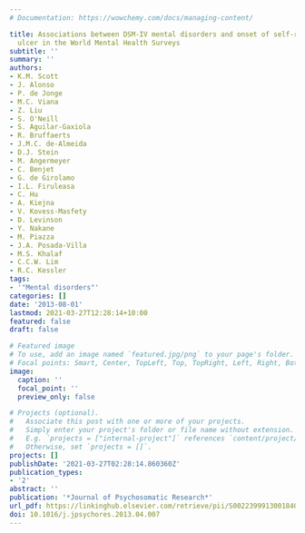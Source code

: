 ```yaml
---
# Documentation: https://wowchemy.com/docs/managing-content/

title: Associations between DSM-IV mental disorders and onset of self-reported peptic
  ulcer in the World Mental Health Surveys
subtitle: ''
summary: ''
authors:
- K.M. Scott
- J. Alonso
- P. de Jonge
- M.C. Viana
- Z. Liu
- S. O'Neill
- S. Aguilar-Gaxiola
- R. Bruffaerts
- J.M.C. de-Almeida
- D.J. Stein
- M. Angermeyer
- C. Benjet
- G. de Girolamo
- I.L. Firuleasa
- C. Hu
- A. Kiejna
- V. Kovess-Masfety
- D. Levinson
- Y. Nakane
- M. Piazza
- J.A. Posada-Villa
- M.S. Khalaf
- C.C.W. Lim
- R.C. Kessler
tags: 
- '"Mental disorders"'
categories: []
date: '2013-08-01'
lastmod: 2021-03-27T12:28:14+10:00
featured: false
draft: false

# Featured image
# To use, add an image named `featured.jpg/png` to your page's folder.
# Focal points: Smart, Center, TopLeft, Top, TopRight, Left, Right, BottomLeft, Bottom, BottomRight.
image:
  caption: ''
  focal_point: ''
  preview_only: false

# Projects (optional).
#   Associate this post with one or more of your projects.
#   Simply enter your project's folder or file name without extension.
#   E.g. `projects = ["internal-project"]` references `content/project/deep-learning/index.md`.
#   Otherwise, set `projects = []`.
projects: []
publishDate: '2021-03-27T02:28:14.860360Z'
publication_types:
- '2'
abstract: ''
publication: '*Journal of Psychosomatic Research*'
url_pdf: https://linkinghub.elsevier.com/retrieve/pii/S0022399913001840
doi: 10.1016/j.jpsychores.2013.04.007
---
```


